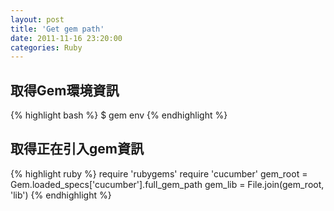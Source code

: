 ```yaml
---
layout: post
title: 'Get gem path'
date: 2011-11-16 23:20:00
categories: Ruby
---
```


## 取得Gem環境資訊

{% highlight bash %}
$ gem env
{% endhighlight %}

## 取得正在引入gem資訊

{% highlight ruby %}
require 'rubygems'
require 'cucumber'
gem_root = Gem.loaded_specs['cucumber'].full_gem_path
gem_lib = File.join(gem_root, 'lib')
{% endhighlight %}

